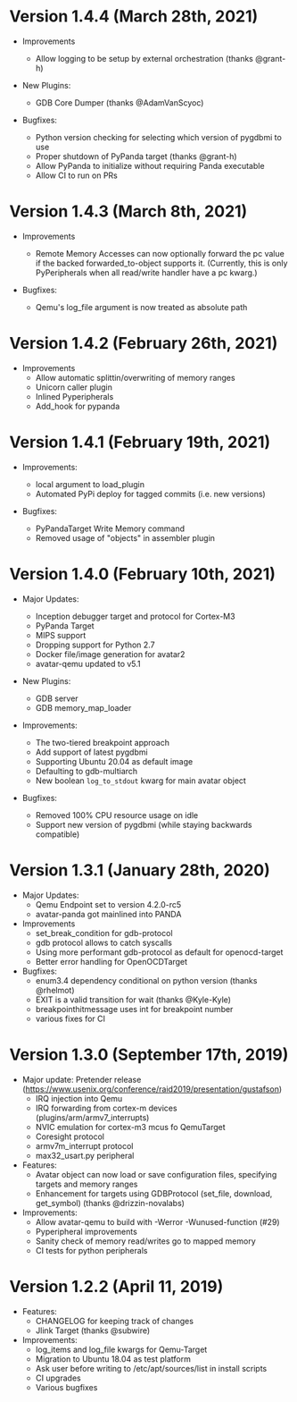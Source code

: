 # Version 1.4.4 (March 28th, 2021)

* Improvements
    * Allow logging to be setup by external orchestration (thanks @grant-h)

* New Plugins:
    * GDB Core Dumper (thanks @AdamVanScyoc)

* Bugfixes:
    * Python version checking for selecting which version of pygdbmi to use
    * Proper shutdown of PyPanda target (thanks @grant-h)
    * Allow PyPanda to initialize without requiring Panda executable
    * Allow CI to run on PRs

# Version 1.4.3 (March 8th, 2021)

* Improvements
    * Remote Memory Accesses can now optionally forward the pc value if the
      backed forwarded_to-object supports it.
      (Currently, this is only PyPeripherals when all read/write handler have a
      pc kwarg.)

* Bugfixes:
    * Qemu's log_file argument is now treated as absolute path

# Version 1.4.2 (February 26th, 2021)

* Improvements
    * Allow automatic splittin/overwriting of memory ranges
    * Unicorn caller plugin
    * Inlined Pyperipherals
    * Add_hook for pypanda


# Version 1.4.1 (February 19th, 2021)

* Improvements:
    * local argument to load_plugin
    * Automated PyPi deploy for tagged commits (i.e. new versions)

* Bugfixes:
    * PyPandaTarget Write Memory command
    * Removed usage of "objects" in assembler plugin

# Version 1.4.0 (February 10th, 2021)

* Major Updates:
    * Inception debugger target and protocol for Cortex-M3
    * PyPanda Target
    * MIPS support
    * Dropping support for Python 2.7
    * Docker file/image generation for avatar2
    * avatar-qemu updated to v5.1

* New Plugins:
    * GDB server
    * GDB memory_map_loader

* Improvements:
    * The two-tiered breakpoint approach
    * Add support of latest pygdbmi
    * Supporting Ubuntu 20.04 as default image
    * Defaulting to gdb-multiarch
    * New boolean `log_to_stdout` kwarg for main avatar object

* Bugfixes:
    * Removed 100% CPU resource usage on idle
    * Support new version of pygdbmi (while staying backwards compatible)


# Version 1.3.1 (January 28th, 2020)

* Major Updates:
    * Qemu Endpoint set to version 4.2.0-rc5
    * avatar-panda got mainlined into PANDA
* Improvements
    * set_break_condition for gdb-protocol
    * gdb protocol allows to catch syscalls
    * Using more performant gdb-protocol as default for openocd-target
    * Better error handling for OpenOCDTarget
* Bugfixes:
    * enum3.4 dependency conditional on python version (thanks @rhelmot)
    * EXIT is a valid transition for wait (thanks @Kyle-Kyle)
    * breakpointhitmessage uses int for breakpoint number
    * various fixes for CI

# Version 1.3.0 (September 17th, 2019)
* Major update: Pretender release (https://www.usenix.org/conference/raid2019/presentation/gustafson)
    * IRQ injection into Qemu
    * IRQ forwarding from cortex-m devices (plugins/arm/armv7_interrupts)
    * NVIC emulation for cortex-m3 mcus fo QemuTarget
    * Coresight protocol
    * armv7m_interrupt protocol
    * max32_usart.py peripheral
* Features:
    * Avatar object can now load or save configuration files, specifying
      targets and memory ranges
    * Enhancement for targets using GDBProtocol (set_file, download, get_symbol)
      (thanks @drizzin-novalabs)
* Improvements:
    * Allow avatar-qemu to build with -Werror -Wunused-function (#29)
    * Pyperipheral improvements
    * Sanity check of memory read/writes go to mapped memory
    * CI tests for python peripherals

# Version 1.2.2 (April 11, 2019)
* Features:
    * CHANGELOG for keeping track of changes
    * Jlink Target (thanks @subwire)
* Improvements:
    * log_items and log_file kwargs for Qemu-Target
    * Migration to Ubuntu 18.04 as test platform
    * Ask user before writing to /etc/apt/sources/list in install scripts
    * CI upgrades
    * Various bugfixes
